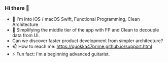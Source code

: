 ### Hi there 👋

<!--
**Quokka47Prime/Quokka47Prime** is a ✨ _special_ ✨ repository because its `README.md` (this file) appears on your GitHub profile.
-->


- 🔭 I'm into iOS / macOS Swift, Functional Programming, Clean Architecture
- 🌱 Simplifying the middle tier of the app with FP and Clean to decouple data from UI.
- Can we discover faster product development from simpler architecture?
- 📫 How to reach me: https://quokka47prime.github.io/support.html
- ⚡ Fun fact: I'm a beginning advanced guitarist.

